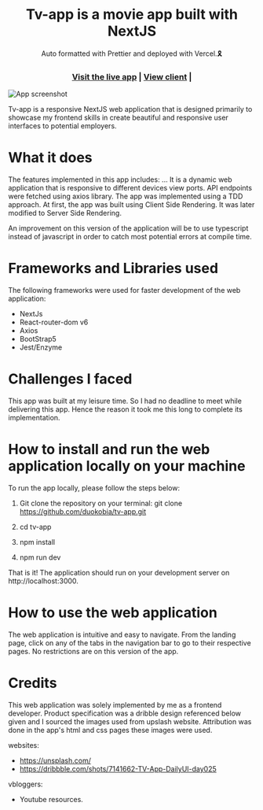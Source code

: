 <h1 align="center">Tv-app is a movie app built with NextJS</h1>

<div align="center">Auto formatted with Prettier and deployed with Vercel.🎗</div>

<h3 align="center">
  <a href="https://tv-mj5djkar4-duokobia.vercel.app/">Visit the live app</a> |
  <a href="https://github.com/duokobia/tv-app/tree/main">View client</a> |
</h3>

![App screenshot](-duokobia.vercel.app)

Tv-app is a responsive NextJS web application that is designed primarily to showcase my frontend skills in create beautiful and responsive user interfaces to potential employers.

# What it does

The features implemented in this app includes: ... It is a dynamic web application that is responsive to different devices view ports. API endpoints were fetched using axios library. The app was implemented using a TDD approach. At first, the app was built using Client Side Rendering. It was later modified to Server Side Rendering.

An improvement on this version of the application will be to use typescript instead of javascript in order to catch most potential errors at compile time.

# Frameworks and Libraries used

The following frameworks were used for faster development of the web application:

- NextJs
- React-router-dom v6
- Axios
- BootStrap5
- Jest/Enzyme

# Challenges I faced

This app was built at my leisure time. So I had no deadline to meet while delivering this app. Hence the reason it took me this long to complete its implementation.

# How to install and run the web application locally on your machine

To run the app locally, please follow the steps below:

1. Git clone the repository on your terminal:
   git clone https://github.com/duokobia/tv-app.git

2. cd tv-app

3. npm install

4. npm run dev

That is it! The application should run on your development server on http://localhost:3000.

# How to use the web application

The web application is intuitive and easy to navigate. From the landing page, click on any of the tabs in the navigation bar to go to their respective pages. No restrictions are on this version of the app.

# Credits

This web application was solely implemented by me as a frontend developer. Product specification was a dribble design referenced below given and I sourced the images used from upslash website. Attribution was done in the app's html and css pages these images were used.

websites:

- https://unsplash.com/
- https://dribbble.com/shots/7141662-TV-App-DailyUI-day025

vbloggers:

- Youtube resources.
